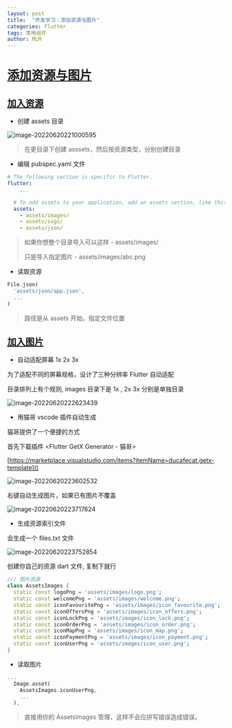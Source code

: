 ```yaml
---
layout: post
title:  "开发学习：添加资源与图片"
categories: Flutter
tags: 常用组件
author: MLM
---
```

# [添加资源与图片]()

## [加入资源]()

* 创建 assets 目录

![image-20220620221000595](https://molingmiao.github.io/tag/image-20220620221000595.png)

> 在更目录下创建 asssets，然后按资源类型，分别创建目录

* 编辑 pubspec.yaml 文件

```yaml
# The following section is specific to Flutter.
flutter:
    ...

  # To add assets to your application, add an assets section, like this:
  assets:
    - assets/images/
    - assets/svgs/
    - assets/json/
```

> 如果你想整个目录导入可以这样 - assets/images/
>
> 只是导入指定图片 - assets/images/abc.png

* 读取资源

```dart
File.json(
  'assets/json/app.json',
  ...
)
```

> 路径是从 assets 开始，指定文件位置

## [加入图片]()

* 自动适配屏幕 1x 2x 3x

为了适配不同的屏幕规格，设计了三种分辨率 Flutter 自动适配

目录排列上有个规则, images 目录下是 1x , 2x 3x 分别是单独目录

![image-20220620222623439](https://molingmiao.github.io/tag/image-20220620222623439.png)

* 用猫哥 vscode 插件自动生成

猫哥提供了一个便捷的方式

首先下载插件 <Flutter GetX Generator - 猫哥>

[https://marketplace.visualstudio.com/items?itemName=ducafecat.getx-template]()

![image-20220620223602532](https://molingmiao.github.io/tag/image-20220620223602532.png)

右键自动生成图片，如果已有图片不覆盖

![image-20220620223717624](https://molingmiao.github.io/tag/image-20220620223717624.png)

* 生成资源索引文件

会生成一个 files.txt 文件

![image-20220620223752854](https://molingmiao.github.io/tag/image-20220620223752854.png)

创建你自己的资源 dart 文件, 复制下就行

```dart
/// 图片资源
class AssetsImages {
  static const logoPng = 'assets/images/logo.png';
  static const welcomePng = 'assets/images/welcome.png';
  static const iconFavouritePng = 'assets/images/icon_favourite.png';
  static const iconOffersPng = 'assets/images/icon_offers.png';
  static const iconLockPng = 'assets/images/icon_lock.png';
  static const iconOrderPng = 'assets/images/icon_order.png';
  static const iconMapPng = 'assets/images/icon_map.png';
  static const iconPaymentPng = 'assets/images/icon_payment.png';
  static const iconUserPng = 'assets/images/icon_user.png';
}
```

* 读取图片

```dart
...
  Image.asset(
    AssetsImages.iconUserPng,
    ...
  ),
```

> 直接用你的 AssetsImages 管理，这样不会应拼写错误造成错误。
>
